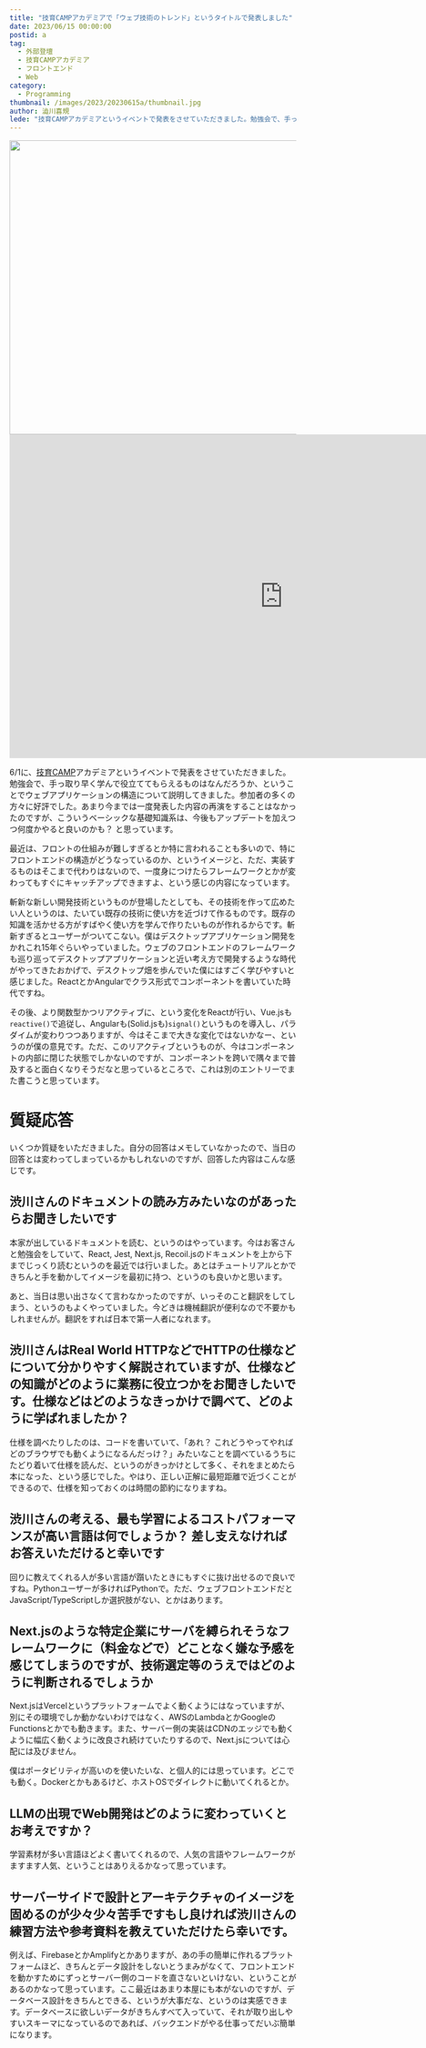 ```yaml
---
title: "技育CAMPアカデミアで「ウェブ技術のトレンド」というタイトルで発表しました"
date: 2023/06/15 00:00:00
postid: a
tag:
  - 外部登壇
  - 技育CAMPアカデミア
  - フロントエンド
  - Web
category:
  - Programming
thumbnail: /images/2023/20230615a/thumbnail.jpg
author: 澁川喜規
lede: "技育CAMPアカデミアというイベントで発表をさせていただきました。勉強会で、手っ取り早く学んで役立ててもらえるものはなんだろうか、ということでウェブアプリケーションの構造について説明してきました"
---
```


<img src="/images/2023/20230615a/simpleline001t6P.jpg" alt="" width="800" height="517">

<iframe src="https://docs.google.com/presentation/d/e/2PACX-1vT4LAs_xfUcsjHcm3v5eh3cwbTXOkDzpOBCkkuOmQoHL0IMocMa-113vP--Z46ODg/embed?start=false&loop=false&delayms=3000" frameborder="0" width="960" height="569" allowfullscreen="true" mozallowfullscreen="true" webkitallowfullscreen="true"></iframe>

6/1に、[技育CAMP](https://talent.supporterz.jp/geekcamp/)アカデミアというイベントで発表をさせていただきました。勉強会で、手っ取り早く学んで役立ててもらえるものはなんだろうか、ということでウェブアプリケーションの構造について説明してきました。参加者の多くの方々に好評でした。あまり今までは一度発表した内容の再演をすることはなかったのですが、こういうベーシックな基礎知識系は、今後もアップデートを加えつつ何度かやると良いのかも？ と思っています。

最近は、フロントの仕組みが難しすぎるとか特に言われることも多いので、特にフロントエンドの構造がどうなっているのか、というイメージと、ただ、実装するものはそこまで代わりはないので、一度身につけたらフレームワークとかが変わってもすぐにキャッチアップできますよ、という感じの内容になっています。

斬新な新しい開発技術というものが登場したとしても、その技術を作って広めたい人というのは、たいてい既存の技術に使い方を近づけて作るものです。既存の知識を活かせる方がすばやく使い方を学んで作りたいものが作れるからです。斬新すぎるとユーザーがついてこない。僕はデスクトップアプリケーション開発をかれこれ15年ぐらいやっていました。ウェブのフロントエンドのフレームワークも巡り巡ってデスクトップアプリケーションと近い考え方で開発するような時代がやってきたおかげで、デスクトップ畑を歩んでいた僕にはすごく学びやすいと感じました。ReactとかAngularでクラス形式でコンポーネントを書いていた時代ですね。

その後、より関数型かつリアクティブに、という変化をReactが行い、Vue.jsも`reactive()`で追従し、Angularも(Solid.jsも)`signal()`というものを導入し、パラダイムが変わりつつありますが、今はそこまで大きな変化ではないかなー、というのが僕の意見です。ただ、このリアクティブというものが、今はコンポーネントの内部に閉じた状態でしかないのですが、コンポーネントを跨いで隅々まで普及すると面白くなりそうだなと思っているところで、これは別のエントリーでまた書こうと思っています。

# 質疑応答

いくつか質疑をいただきました。自分の回答はメモしていなかったので、当日の回答とは変わってしまっているかもしれないのですが、回答した内容はこんな感じです。

## 渋川さんのドキュメントの読み方みたいなのがあったらお聞きしたいです

本家が出しているドキュメントを読む、というのはやっています。今はお客さんと勉強会をしていて、React, Jest, Next.js, Recoil.jsのドキュメントを上から下までじっくり読むというのを最近では行いました。あとはチュートリアルとかできちんと手を動かしてイメージを最初に持つ、というのも良いかと思います。

あと、当日は思い出さなくて言わなかったのですが、いっそのこと翻訳をしてしまう、というのもよくやっていました。今どきは機械翻訳が便利なので不要かもしれませんが。翻訳をすれば日本で第一人者になれます。

## 渋川さんはReal World HTTPなどでHTTPの仕様などについて分かりやすく解説されていますが、仕様などの知識がどのように業務に役立つかをお聞きしたいです。仕様などはどのようなきっかけで調べて、どのように学ばれましたか？

仕様を調べたりしたのは、コードを書いていて、「あれ？ これどうやってやればどのブラウザでも動くようになるんだっけ？」みたいなことを調べているうちにたどり着いて仕様を読んだ、というのがきっかけとして多く、それをまとめたら本になった、という感じでした。やはり、正しい正解に最短距離で近づくことができるので、仕様を知っておくのは時間の節約になりますね。

## 渋川さんの考える、最も学習によるコストパフォーマンスが高い言語は何でしょうか？ 差し支えなければお答えいただけると幸いです

回りに教えてくれる人が多い言語が躓いたときにもすぐに抜け出せるので良いですね。Pythonユーザーが多ければPythonで。ただ、ウェブフロントエンドだとJavaScript/TypeScriptしか選択肢がない、とかはあります。

## Next.jsのような特定企業にサーバを縛られそうなフレームワークに（料金などで）どことなく嫌な予感を感じてしまうのですが、技術選定等のうえではどのように判断されるでしょうか

Next.jsはVercelというプラットフォームでよく動くようにはなっていますが、別にその環境でしか動かないわけではなく、AWSのLambdaとかGoogleのFunctionsとかでも動きます。また、サーバー側の実装はCDNのエッジでも動くように幅広く動くように改良され続けていたりするので、Next.jsについては心配には及びません。

僕はポータビリティが高いのを使いたいな、と個人的には思っています。どこでも動く。Dockerとかもあるけど、ホストOSでダイレクトに動いてくれるとか。

## LLMの出現でWeb開発はどのように変わっていくとお考えですか？

学習素材が多い言語ほどよく書いてくれるので、人気の言語やフレームワークがますます人気、ということはありえるかなって思っています。

## サーバーサイドで設計とアーキテクチャのイメージを固めるのが少々少々苦手ですもし良ければ渋川さんの練習方法や参考資料を教えていただけたら幸いです。

例えば、FirebaseとかAmplifyとかありますが、あの手の簡単に作れるプラットフォームほど、きちんとデータ設計をしないとうまみがなくて、フロントエンドを動かすためにずっとサーバー側のコードを直さないといけない、ということがあるのかなって思っています。ここ最近はあまり本屋にも本がないのですが、データベース設計をきちんとできる、というが大事だな、というのは実感できます。データベースに欲しいデータがきちんすべて入っていて、それが取り出しやすいスキーマになっているのであれば、バックエンドがやる仕事ってだいぶ簡単になります。
